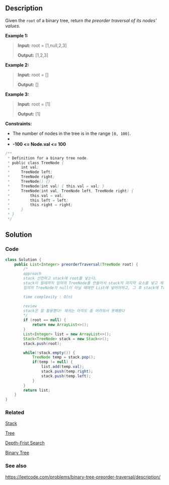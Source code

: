 ## Description
Given the `root` of a binary tree, return _the preorder traversal of its nodes' values._

**Example 1:**

>  **Input:** root = \[1,null,2,3]
> 
> **Output:** \[1,2,3]

**Example 2:**

> **Input:** root = []
> 
> **Output:** []

**Example 3:**

> **Input:** root = \[1]
> 
> **Output:** \[1]
 
**Constraints:**

- The number of nodes in the tree is in the range `[0, 100]`.
- 
- **-100 <= Node.val <= 100**

```java
/**
 * Definition for a binary tree node.
 * public class TreeNode {
 *     int val;
 *     TreeNode left;
 *     TreeNode right;
 *     TreeNode() {}
 *     TreeNode(int val) { this.val = val; }
 *     TreeNode(int val, TreeNode left, TreeNode right) {
 *         this.val = val;
 *         this.left = left;
 *         this.right = right;
 *     }
 * }
 */
```

## Solution
### Code
```java
class Solution {
    public List<Integer> preorderTraversal(TreeNode root) {
        /*
        approach
        stack 선언하고 stack에 root를 넣는다.
        stack이 빌때까지 임의의 TreeNode를 만들어서 stack의 마지막 요소를 넣고 제거한다.
        임의의 TreeNode가 null이 아닐 때에만 List에 넣어야하고, 그 후 stack에 TreeNode의 right값과 left값을 push한다.

        time complexity : O(n)

        review
        stack은 잘 활용했다! 재귀는 아직도 좀 어려워서 못해봤다
        */
        if (root == null) {
            return new ArrayList<>();
        }
        List<Integer> list = new ArrayList<>();
        Stack<TreeNode> stack = new Stack<>();
        stack.push(root);

        while(!stack.empty()) {
            TreeNode temp = stack.pop();
            if(temp != null) {
                list.add(temp.val);
                stack.push(temp.right);
                stack.push(temp.left);
            }
        }
        return list;
    }
}
```

### Related
[Stack](/Data-Structure/Stack.md)

[Tree](/Data-Structure/Tree.md)

[Depth-Frist Search](/Algorithm/Type/Depth-First-Search.md)

[Binary Tree](/Data-Structure/Binary-Tree.md)

### See also

https://leetcode.com/problems/binary-tree-preorder-traversal/description/